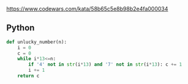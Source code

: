 https://www.codewars.com/kata/58b65c5e8b98b2e4fa000034

## Python
```python
def unlucky_number(n):
    i = 0
    c = 0
    while i*13<=n:
        if '4' not in str(i*13) and '7' not in str(i*13): c += 1
        i += 1
    return c
```